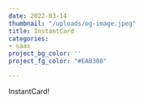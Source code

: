 ```yaml
---
date: 2022-03-14
thumbnail: "/uploads/og-image.jpeg"
title: InstantCard
categories:
- saas
project_bg_color: ''
project_fg_color: "#EAB308"

---
```

InstantCard!